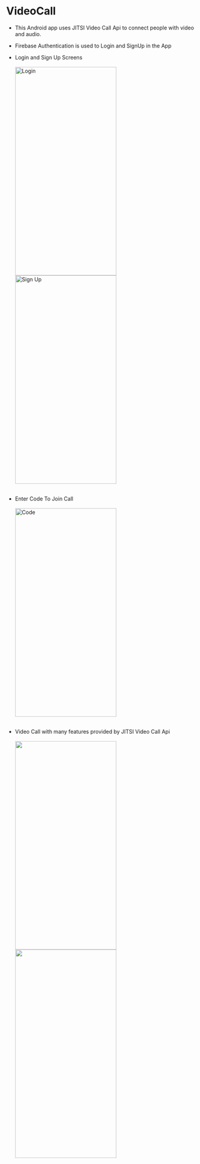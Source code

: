 # VideoCall       
* This Android app uses JITSI Video Call Api to connect people with video and audio. 
* Firebase Authentication is used to Login and SignUp in the App

* Login and Sign Up Screens <br>
    <br>  <img src="https://firebasestorage.googleapis.com/v0/b/videocall-d6184.appspot.com/o/screenshots%2FScreenshot_20210914_093523.png?alt=media&token=664561e0-6d22-4642-bc45-881b4288353d" alt="Login" width="270px" height="555px"> <img src="https://firebasestorage.googleapis.com/v0/b/videocall-d6184.appspot.com/o/screenshots%2FScreenshot_20210914_093451.png?alt=media&token=2cfe7f3b-b9a6-4657-8cff-941debc71948" alt="Sign Up" width="270px" height="555px"> <br><br>  
* Enter Code To Join Call   <br>
   <br>  <img src="https://firebasestorage.googleapis.com/v0/b/videocall-d6184.appspot.com/o/screenshots%2FScreenshot_20210914_105354.png?alt=media&token=eaf0957a-795e-43a2-8d58-7dbbeb5cc572" alt="Code" width="270px" height="555px">  <br> <br>
* Video Call with many features provided  by JITSI Video Call Api  <br>
    <br>  <img src="https://firebasestorage.googleapis.com/v0/b/videocall-d6184.appspot.com/o/screenshots%2FScreenshot_20210914_094449.png?alt=media&token=66a5dba6-fee2-4e3f-a04d-711b28062af5" width="270px" height="555px">      <img src="https://firebasestorage.googleapis.com/v0/b/videocall-d6184.appspot.com/o/screenshots%2FScreenshot_20210914_095046.png?alt=media&token=edfaf57a-f524-4ae4-aadb-84c9211a645b" width="270px" height="555px">
